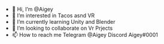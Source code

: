 - 👋 Hi, I’m @Aigey
- 👀 I’m interested in Tacos asnd VR
- 🌱 I’m currently learning Unity and Blender
- 💞️ I’m looking to collaborate on Vr Prjects
- 📫 How to reach me Telegram @Aigey Discord Aigey#0001

<!---
Aigey/Aigey is a ✨ special ✨ repository because its `README.md` (this file) appears on your GitHub profile.
You can click the Preview link to take a look at your changes.
--->
